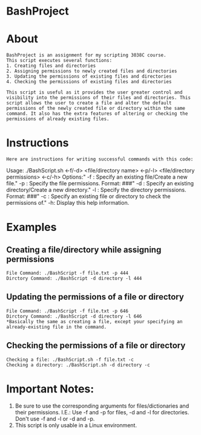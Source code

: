 # BashProject 

# About
    BashProject is an assignment for my scripting 3038C course. 
    This script executes several functions:
    1. Creating files and directories
    2. Assigning permissions to newly created files and directories
    3. Updating the permissions of existing files and directories
    4. Checking the permissions of existing files and directories
 
    This script is useful as it provides the user greater control and visibility into the permissions of their files and directories. This script allows the user to create a file and alter the default permissions of the newly created file or directory within the same command. It also has the extra features of altering or checking the permissions of already existing files.

# Instructions
    Here are instructions for writing successful commands with this code:

Usage: ./BashScript.sh <-f/-d> <file/directory name> <-p/-l> <file/directory permissions> <-c/-h>
Options:"
    -f <filename>: Specify an existing file/Create a new file."
    -p <filepermissions>: Specify the file permissions. Format: ###"
    -d <directoryname>: Specify an existing directory/Create a new directory."
    -l <directorypermissions>: Specify the directory permissions. Format: ###"
    -c <filename or directoryname>: Specify an existing file or directory to check the permissions of."
    -h: Display this help information.

# Examples
## Creating a file/directory while assigning permissions
    File Command: ./BashScript -f file.txt -p 444
    Dirctory Command: ./BashScript -d directory -l 444
## Updating the permissions of a file or directory
    File Command: ./BashScript -f file.txt -p 646
    Dirctory Command: ./BashScript -d directory -l 646
    *Basically the same as creating a file, except your specifying an already-existing file in the command.
## Checking the permissions of a file or directory
    Checking a file: ./BashScript.sh -f file.txt -c
    Checking a directory: ./BashScript.sh -d directory -c

# Important Notes:
1. Be sure to use the corresponding arguments for files/dictionaries and their permissions. I.E.: Use -f and -p for files, -d and -l for directories. Don't use -f and -l or -d and -p.
2. This script is only usable in a Linux environment.
